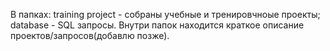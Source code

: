 В папках:	training project - собраны учебные и тренировчноые проекты;
	 	database - SQL запросы.
Внутри папок находится краткое описание проектов/запросов(добавлю позже).